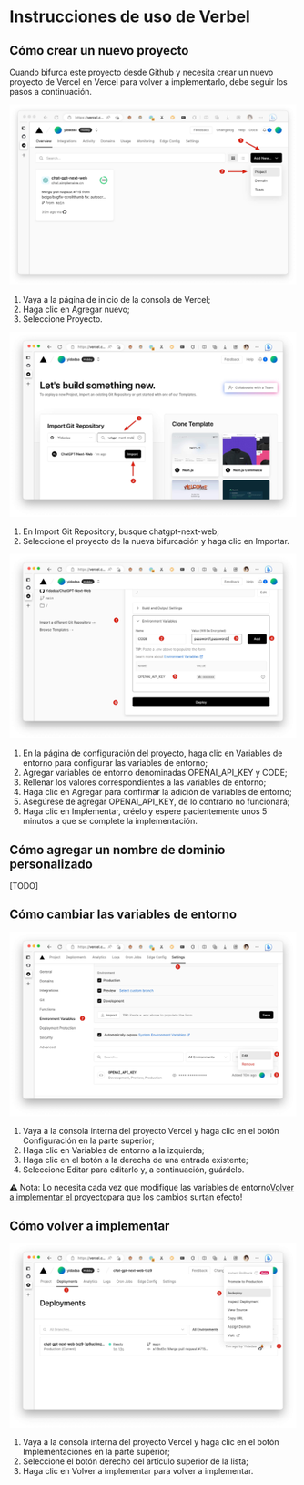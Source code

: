 # Instrucciones de uso de Verbel

## Cómo crear un nuevo proyecto

Cuando bifurca este proyecto desde Github y necesita crear un nuevo proyecto de Vercel en Vercel para volver a implementarlo, debe seguir los pasos a continuación.

![vercel-create-1](./images/vercel/vercel-create-1.jpg)

1.  Vaya a la página de inicio de la consola de Vercel;
2.  Haga clic en Agregar nuevo;
3.  Seleccione Proyecto.

![vercel-create-2](./images/vercel/vercel-create-2.jpg)

1.  En Import Git Repository, busque chatgpt-next-web;
2.  Seleccione el proyecto de la nueva bifurcación y haga clic en Importar.

![vercel-create-3](./images/vercel/vercel-create-3.jpg)

1.  En la página de configuración del proyecto, haga clic en Variables de entorno para configurar las variables de entorno;
2.  Agregar variables de entorno denominadas OPENAI_API_KEY y CODE;
3.  Rellenar los valores correspondientes a las variables de entorno;
4.  Haga clic en Agregar para confirmar la adición de variables de entorno;
5.  Asegúrese de agregar OPENAI_API_KEY, de lo contrario no funcionará;
6.  Haga clic en Implementar, créelo y espere pacientemente unos 5 minutos a que se complete la implementación.

## Cómo agregar un nombre de dominio personalizado

\[TODO]

## Cómo cambiar las variables de entorno

![vercel-env-edit](./images/vercel/vercel-env-edit.jpg)

1.  Vaya a la consola interna del proyecto Vercel y haga clic en el botón Configuración en la parte superior;
2.  Haga clic en Variables de entorno a la izquierda;
3.  Haga clic en el botón a la derecha de una entrada existente;
4.  Seleccione Editar para editarlo y, a continuación, guárdelo.

⚠️️ Nota: Lo necesita cada vez que modifique las variables de entorno[Volver a implementar el proyecto](#如何重新部署)para que los cambios surtan efecto!

## Cómo volver a implementar

![vercel-redeploy](./images/vercel/vercel-redeploy.jpg)

1.  Vaya a la consola interna del proyecto Vercel y haga clic en el botón Implementaciones en la parte superior;
2.  Seleccione el botón derecho del artículo superior de la lista;
3.  Haga clic en Volver a implementar para volver a implementar.
